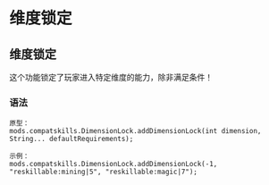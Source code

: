 # 维度锁定

## 维度锁定

这个功能锁定了玩家进入特定维度的能力，除非满足条件！

### 语法

    原型：
    mods.compatskills.DimensionLock.addDimensionLock(int dimension, String... defaultRequirements);
    
    示例：
    mods.compatskills.DimensionLock.addDimensionLock(-1, "reskillable:mining|5", "reskillable:magic|7");
